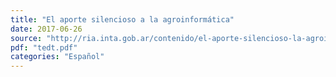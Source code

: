 ```yaml
---
title: "El aporte silencioso a la agroinformática"
date: 2017-06-26
source: "http://ria.inta.gob.ar/contenido/el-aporte-silencioso-la-agroinformatica"
pdf: "tedt.pdf"
categories: "Español"
---
```

